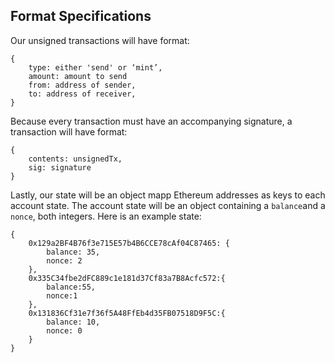 ## Format Specifications

Our unsigned transactions will have format: 
```
{
    type: either 'send' or ‘mint’,
    amount: amount to send
    from: address of sender,
    to: address of receiver,
}
```
Because every transaction must have an accompanying signature, a transaction will have format:
```
{
    contents: unsignedTx,
    sig: signature
}
```

Lastly, our state will be an object mapp Ethereum addresses as keys to each account state. The account state will be an object containing a `balance`and a `nonce`, both integers. Here is an example state: 

```
{
    0x129a2BF4B76f3e715E57b4B6CCE78cAf04C87465: {
        balance: 35,
        nonce: 2
    },
    0x335C34fbe2dFC889c1e181d37Cf83a7B8Acfc572:{
        balance:55,
        nonce:1
    },
    0x131836Cf31e7f36f5A48FfEb4d35FB07518D9F5C:{
        balance: 10,
        nonce: 0
    }
}
```
